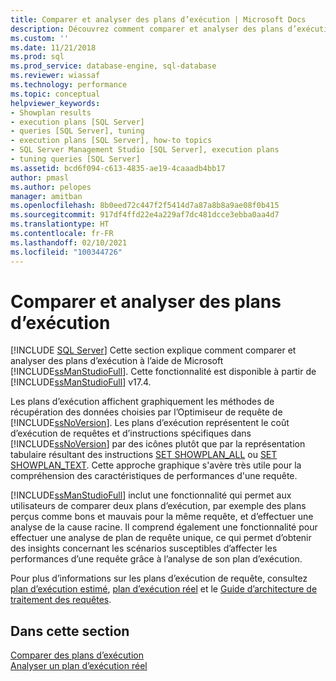 ```yaml
---
title: Comparer et analyser des plans d’exécution | Microsoft Docs
description: Découvrez comment comparer et analyser des plans d’exécution à l’aide de SQL Server Management Studio. Les plans d’exécution affichent les méthodes d’extraction de données de l’optimiseur de requête.
ms.custom: ''
ms.date: 11/21/2018
ms.prod: sql
ms.prod_service: database-engine, sql-database
ms.reviewer: wiassaf
ms.technology: performance
ms.topic: conceptual
helpviewer_keywords:
- Showplan results
- execution plans [SQL Server]
- queries [SQL Server], tuning
- execution plans [SQL Server], how-to topics
- SQL Server Management Studio [SQL Server], execution plans
- tuning queries [SQL Server]
ms.assetid: bcd6f094-c613-4835-ae19-4caaadb4bb17
author: pmasl
ms.author: pelopes
manager: amitban
ms.openlocfilehash: 8b0eed72c447f2f5414d7a87a8b8a9ae08f0b415
ms.sourcegitcommit: 917df4ffd22e4a229af7dc481dcce3ebba0aa4d7
ms.translationtype: HT
ms.contentlocale: fr-FR
ms.lasthandoff: 02/10/2021
ms.locfileid: "100344726"
---
```

# <a name="compare-and-analyze-execution-plans"></a>Comparer et analyser des plans d’exécution
 [!INCLUDE [SQL Server](../../includes/applies-to-version/sqlserver.md)]
Cette section explique comment comparer et analyser des plans d’exécution à l’aide de Microsoft [!INCLUDE[ssManStudioFull](../../includes/ssmanstudiofull-md.md)]. Cette fonctionnalité est disponible à partir de [!INCLUDE[ssManStudioFull](../../includes/ssmanstudiofull-md.md)] v17.4.  
  
Les plans d’exécution affichent graphiquement les méthodes de récupération des données choisies par l’Optimiseur de requête de [!INCLUDE[ssNoVersion](../../includes/ssnoversion-md.md)]. Les plans d’exécution représentent le coût d’exécution de requêtes et d’instructions spécifiques dans [!INCLUDE[ssNoVersion](../../includes/ssnoversion-md.md)] par des icônes plutôt que par la représentation tabulaire résultant des instructions [SET SHOWPLAN_ALL](../../t-sql/statements/set-showplan-all-transact-sql.md) ou [SET SHOWPLAN_TEXT](../../t-sql/statements/set-showplan-text-transact-sql.md). Cette approche graphique s'avère très utile pour la compréhension des caractéristiques de performances d'une requête. 

[!INCLUDE[ssManStudioFull](../../includes/ssmanstudiofull-md.md)] inclut une fonctionnalité qui permet aux utilisateurs de comparer deux plans d’exécution, par exemple des plans perçus comme bons et mauvais pour la même requête, et d’effectuer une analyse de la cause racine. Il comprend également une fonctionnalité pour effectuer une analyse de plan de requête unique, ce qui permet d’obtenir des insights concernant les scénarios susceptibles d’affecter les performances d’une requête grâce à l’analyse de son plan d’exécution.

Pour plus d’informations sur les plans d’exécution de requête, consultez [plan d’exécution estimé](../../relational-databases/performance/display-the-estimated-execution-plan.md), [plan d’exécution réel](../../relational-databases/performance/display-an-actual-execution-plan.md) et le [Guide d’architecture de traitement des requêtes](../../relational-databases/query-processing-architecture-guide.md).
  
## <a name="in-this-section"></a>Dans cette section  
[Comparer des plans d’exécution](../../relational-databases/performance/display-the-estimated-execution-plan.md)     
[Analyser un plan d’exécution réel](../../relational-databases/performance/display-an-actual-execution-plan.md)      
  
